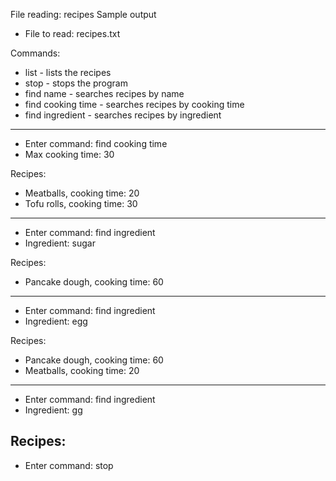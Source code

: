 File reading: recipes
Sample output
- File to read: recipes.txt

Commands:
- list - lists the recipes
- stop - stops the program
- find name - searches recipes by name
- find cooking time - searches recipes by cooking time
- find ingredient - searches recipes by ingredient
---
- Enter command: find cooking time
- Max cooking time: 30

Recipes:
- Meatballs, cooking time: 20
- Tofu rolls, cooking time: 30
---
- Enter command: find ingredient
- Ingredient: sugar

Recipes:
- Pancake dough, cooking time: 60
---
- Enter command: find ingredient
- Ingredient: egg

Recipes:
- Pancake dough, cooking time: 60
- Meatballs, cooking time: 20
---
- Enter command: find ingredient
- Ingredient: gg

Recipes:
---
- Enter command:  stop
